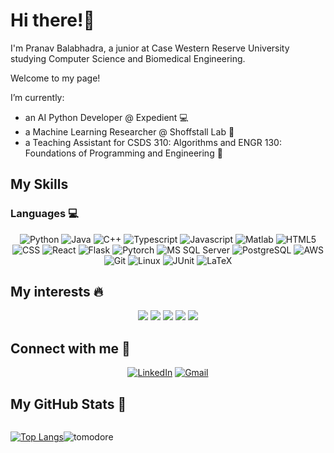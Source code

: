 # Hi there!👋
I'm Pranav Balabhadra, a junior at Case Western Reserve University studying Computer Science and Biomedical Engineering. 

Welcome to my page!

I’m currently:
- an AI Python Developer @ Expedient 💻
- a Machine Learning Researcher @ Shoffstall Lab 🔭 
- a Teaching Assistant for CSDS 310: Algorithms and ENGR 130: Foundations of Programming and Engineering 👯 

<!--
**pxb408/pxb408** is a ✨ _special_ ✨ repository because its `README.md` (this file) appears on your GitHub profile.
github-readme-stats.vercel.app

Here are some ideas to get you started:

- 🔭 I’m currently working on ...
- 🌱 I’m currently learning ...
- 👯 I’m looking to collaborate on ...
- 🤔 I’m looking for help with ...
- 💬 Ask me about ...
- 📫 How to reach me: ...
- 😄 Pronouns: ...
- ⚡ Fun fact: ...
-->

## My Skills 
### Languages 💻
<p align="center">
<img alt="Python" src="https://img.shields.io/badge/-Python-3776AB?style=flat-square&logo=python&logoColor=white" />
<img alt="Java" src="https://img.shields.io/badge/-Java-509EE3?style=flat-square&" />
<img alt="C++" src="https://img.shields.io/badge/-C%2B%2B-00599C?style=flat-square&logo=c%2B%2B&logoColor=white" />
<img alt="Typescript" src="https://img.shields.io/badge/-Typescript-3178C6?style=flat-square&logo=typescript&logoColor=white" />
<img alt="Javascript" src="https://img.shields.io/badge/-Javascript-F7DF1E?style=flat-square&logo=javascript&logoColor=white" />
<img alt="Matlab" src="https://img.shields.io/badge/-Matlab-FC6D26?style=flat-square" />
<img alt="HTML5" src="https://img.shields.io/badge/-HTML5-E34F26?style=flat-square&logo=html5&logoColor=white" />
<img alt="CSS" src="https://img.shields.io/badge/-CSS-1572B6?style=flat-square&logo=css3&logoColor=white" />
<img alt="React" src="https://img.shields.io/badge/-React-45B8D8?style=flat-square&logo=react&logoColor=white" />
<img alt="Flask" src="https://img.shields.io/badge/-Flask-000000?style=flat-square&logo=flask&logoColor=white"" />
<img alt="Pytorch" src="https://img.shields.io/badge/-Pytorch-EE4C2C?style=flat-square&logo=pytorch&logoColor=white" />
<img alt="MS SQL Server" src="https://img.shields.io/badge/-Microsoft%20SQL%20Server-CC2927?style=flat square&logo=microsoftsqlserver&logoColor=white" />
<img alt="PostgreSQL" src="https://img.shields.io/badge/-PostgreSQL-4169E1?style=flat-square&logo=postgresql&logoColor=white" />
<img alt="AWS" src="https://img.shields.io/badge/-AWS-232F3E?style=flat-square&logo=amazonaws&logoColor=white"" />
<img alt="Git" src="https://img.shields.io/badge/-Git-F05032?style=flat-square&logo=git&logoColor=white"" />
<img alt="Linux" src="https://img.shields.io/badge/-Linux-FCC624?style=flat-square&logo=linux&logoColor=white"" />
<img alt="JUnit" src="https://img.shields.io/badge/-JUnit-25A162?style=flat-square&logo=junit5&logoColor=white"" />
<img alt="LaTeX" src="https://img.shields.io/badge/-LaTeX-008080?style=flat-square&logo=latex&logoColor=white"" />
</p>

## My interests 🔥
<p align="center">
<img src="https://img.shields.io/badge/Machine Learning-green"> <img src="https://img.shields.io/badge/Artificial Intelligence-red"> <img src="https://img.shields.io/badge/Computer Vision-magenta"> <img src="https://img.shields.io/badge/Data Visualization-brown"> <img src="https://img.shields.io/badge/Image Processing-darkgreen">
</p>

## Connect with me 👯
<p align="center">
<a href="https://www.linkedin.com/in/pranav-balabhadra" target="_blank"><img alt="LinkedIn" src="https://img.shields.io/badge/-Linkedin-0A66C2?style=flat-square&logo=linkedin&logoColor=white" /></a>
<a href=mailto:pxb408@case.edu target="_blank"><img alt="Gmail" src="https://img.shields.io/badge/-Gmail-EA4335?style=flat-square&logo=gmail&logoColor=white" /></a>
</p>




## My GitHub Stats 🥇

<div style="display: flex; align-items: center;">

  [![Top Langs](https://github-readme-stats.vercel.app/api/top-langs/?username=pranavbala3&theme=transparent)](https://github.com/anuraghazra/github-readme-stats)

  <img src="https://github-readme-stats.vercel.app/api?username=pranavbala3&show_icons=true&theme=transparent" alt="tomodore" />

</div>


